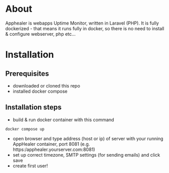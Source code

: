 # About
Apphealer is webapps Uptime Monitor, written in Laravel (PHP). 
It is fully dockerized - that means it runs fully in docker, 
so there is no need to install & configure webserver, php etc...

# Installation

## Prerequisites
 - downloaded or cloned this repo
 - installed docker compose

## Installation steps
 - build & run docker container with this command
```shell
docker compose up
```
 - open browser and type address (host or ip) of server with your running AppHealer
container, port 8081 (e.g. https:/apphealer.yourserver.com:8081)
 - set up correct timezone, SMTP settings (for sending emails) and click save
 - create first user!




